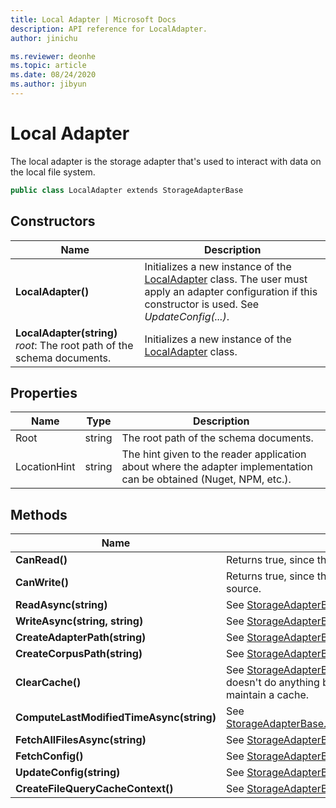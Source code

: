 ```yaml
---
title: Local Adapter | Microsoft Docs
description: API reference for LocalAdapter.
author: jinichu

ms.reviewer: deonhe 
ms.topic: article
ms.date: 08/24/2020
ms.author: jibyun
---
```


# Local Adapter

The local adapter is the storage adapter that's used to interact with data on the local file system.

```csharp
public class LocalAdapter extends StorageAdapterBase
```

## Constructors
|Name|Description|
|---|---|
|**LocalAdapter()**|Initializes a new instance of the [LocalAdapter](localadapter.md) class. The user must apply an adapter configuration if this constructor is used. See *UpdateConfig(...)*.|
|**LocalAdapter(string)**<br/>*root*: The root path of the schema documents.|Initializes a new instance of the [LocalAdapter](localadapter.md) class.|

## Properties
|Name|Type|Description|
|---|---|---|
|Root|string|The root path of the schema documents.|
|LocationHint|string|The hint given to the reader application about where the adapter implementation can be obtained (Nuget, NPM, etc.).|

## Methods
|Name|Description|Return Type|
|---|---|---|
|**CanRead()**|Returns true, since the local adapter can read data.|bool|
|**CanWrite()**|Returns true, since the local adapter can write data to its source.|bool|
|**ReadAsync(string)**|See [StorageAdapterBase.ReadAsync(...)](storageadapterbase.md#methods).|Task\<string>|
|**WriteAsync(string, string)**|See [StorageAdapterBase.WriteAsync(...)](storageadapterbase.md#methods).|Task|
|**CreateAdapterPath(string)**|See [StorageAdapterBase.CreateAdapterPath(...)](storageadapterbase.md#methods).|string|
|**CreateCorpusPath(string)**|See [StorageAdapterBase.CreateCorpusPath(...)](storageadapterbase.md#methods).|string|
|**ClearCache()**|See [StorageAdapterBase.ClearCache()](storageadapterbase.md#methods). This method doesn't do anything because the local adapter doesn't maintain a cache.|void|
|**ComputeLastModifiedTimeAsync(string)**|See [StorageAdapterBase.ComputeLastModifiedTimeAsync(...)](storageadapterbase.md#methods).|Task\<DateTimeOffset?>|
|**FetchAllFilesAsync(string)**|See [StorageAdapterBase.FetchAllFilesAsync(...)](storageadapterbase.md#methods).|Task\<List\<string>>|
|**FetchConfig()**|See [StorageAdapterBase.FetchConfig()](storageadapterbase.md#methods).|string|
|**UpdateConfig(string)**|See [StorageAdapterBase.UpdateConfig(...)](storageadapterbase.md#methods).|void|
|**CreateFileQueryCacheContext()**|See [StorageAdapterBase.CreateFileQueryCacheContext()](storageadapterbase.md#methods).|IDisposable|

